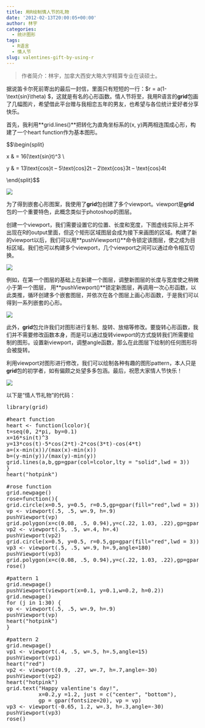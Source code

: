 ```yaml
---
title: 用R绘制情人节的礼物
date: '2012-02-13T20:00:05+00:00'
author: 林宇
categories:
  - 统计图形
tags:
  - R语言
  - 情人节
slug: valentines-gift-by-using-r
---
```


> 作者简介：林宇，加拿大西安大略大学精算专业在读硕士。

据说笛卡尔死前寄出的最后一封信，里面只有短短的一行：$r = a(1- \text{sin}\theta) $，这就是有名的心形函数。情人节将至，我用R语言的**grid**包画了几幅图片，希望借此平台赠与我相恋五年的男友，也希望与各位统计爱好者分享快乐。

首先，我利用**grid.lines()**把转化为直角坐标系的(x, y)两两相连围成心形，构建了一个heart function作为基本图形。

$$\begin{split}
  
x & = 16(\text{sin}t)^3 \\
  
y & = 13\text{cos}t &#8211; 5\text{cos}2t &#8211; 2\text{cos}3t &#8211; \text{cos}4t
  
\end{split}$$

[![](https://cos.name/wp-content/uploads/2012/02/heart-300x300.png)](https://cos.name/wp-content/uploads/2012/02/heart.png)

为了得到嵌套心形图案，我使用了**grid**包创建了多个viewport。viewport是**grid**包的一个重要特色，此概念类似于photoshop的图层。

<!--more-->

创建一个viewport，我们需要设置它的位置、长度和宽度，下图虚线实际上并不出现在R的output里面，但这个矩形区域图层会成为接下来画图的区域。构建了新的viewport以后，我们可以用**pushViewport()**命令锁定该图层，使之成为目标区域。我们也可以构建多个viewport，几个viewport之间可以通过命令相互切换。

[![](https://cos.name/wp-content/uploads/2012/02/region-500x256.png)](https://cos.name/wp-content/uploads/2012/02/region.png)

例如，在第一个图层的基础上在新建一个图层，调整新图层的长度与宽度使之稍微小于第一个图层， 用**pushViewport()**锁定新图层，再调用一次心形函数，以此类推，循环创建多个嵌套图层，并依次在各个图层上画心形函数，于是我们可以得到一系列嵌套的心形。

[![](https://cos.name/wp-content/uploads/2012/02/manyHearts-300x300.png)](https://cos.name/wp-content/uploads/2012/02/manyHearts.png)

此外，**grid**包允许我们对图形进行复制、旋转、放缩等修改。要旋转心形函数，我们并不需要修改函数本身，而是可以通过旋转viewport的方式旋转我们所需要绘制的图形。设置新viewport，调整angle函数，那么在此图层下绘制的任何图形将会被旋转。

利用viewport对图形进行修改，我们可以绘制各种有趣的图形pattern，本人只是**grid**包的初学者，如有偏颇之处望多多包涵。最后，祝愿大家情人节快乐！

[![](https://cos.name/wp-content/uploads/2012/02/twoHearts-500x500.png)](https://cos.name/wp-content/uploads/2012/02/twoHearts.png)

以下是“情人节礼物”的代码：

<pre>library(grid)

#heart function
heart &lt;- function(lcolor){
t=seq(0, 2*pi, by=0.1)
x=16*sin(t)^3
y=13*cos(t)-5*cos(2*t)-2*cos(3*t)-cos(4*t)
a=(x-min(x))/(max(x)-min(x))
b=(y-min(y))/(max(y)-min(y))
grid.lines(a,b,gp=gpar(col=lcolor,lty = "solid",lwd = 3))
}
heart("hotpink")

#rose function
grid.newpage()
rose=function(){
grid.circle(x=0.5, y=0.5, r=0.5,gp=gpar(fill="red",lwd = 3))
vp &lt;- viewport(.5, .5, w=.9, h=.9)
pushViewport(vp)
grid.polygon(x=c(0.08, .5, 0.94),y=c(.22, 1.03, .22),gp=gpar(lwd = 3))
vp2 &lt;- viewport(.5, .5, w=.4, h=.4)
pushViewport(vp2)
grid.circle(x=0.5, y=0.5, r=0.5,gp=gpar(fill="red",lwd = 3))
vp3 &lt;- viewport(.5, .5, w=.9, h=.9,angle=180)
pushViewport(vp3)
grid.polygon(x=c(0.08, .5, 0.94),y=c(.22, 1.03, .22),gp=gpar(lwd = 3))}
rose()

#pattern 1
grid.newpage()
pushViewport(viewport(x=0.1, y=0.1,w=0.2, h=0.2))
grid.newpage()
for (j in 1:30) {
vp &lt;- viewport(.5, .5, w=.9, h=.9)
pushViewport(vp)
heart("hotpink")
}

#pattern 2
grid.newpage()
vp1 &lt;- viewport(.4, .5, w=.5, h=.5,angle=15)
pushViewport(vp1)
heart("red")
vp2 &lt;- viewport(0.9, .27, w=.7, h=.7,angle=-30)
pushViewport(vp2)
heart("hotpink")
grid.text("Happy valentine's day!",
          x=0.2,y =1.2, just = c("center", "bottom"),
          gp = gpar(fontsize=20), vp = vp)
vp3 &lt;- viewport(-0.65, 1.2, w=.3, h=.3,angle=-30)
pushViewport(vp3)
rose()</pre>

